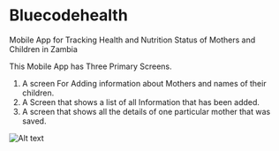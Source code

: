 # Bluecodehealth
Mobile App for Tracking Health and Nutrition Status of Mothers and Children in Zambia

This Mobile App has Three Primary Screens.

1. A screen For Adding information about Mothers and names of their children.
2. A Screen that shows a list of all Information that has been added.
3. A screen that shows all the details of one particular mother that was saved.

![Alt text](http://app-express.net/bluecode/1.png "Home Page")
